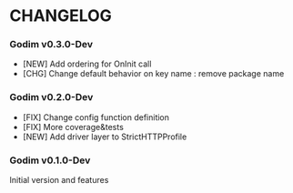 # CHANGELOG

### Godim v0.3.0-Dev
- [NEW] Add ordering for OnInit call
- [CHG] Change default behavior on key name : remove package name

### Godim v0.2.0-Dev
- [FIX] Change config function definition
- [FIX] More coverage&tests
- [NEW] Add driver layer to StrictHTTPProfile

### Godim v0.1.0-Dev
Initial version and features
